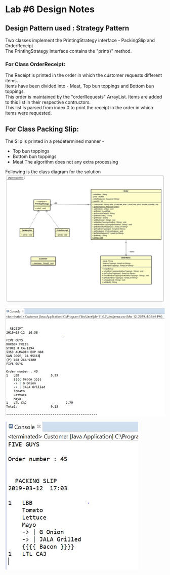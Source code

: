 # Lab #6 Design Notes

## Design Pattern used : Strategy Pattern

Two classes implement the PrintingStrategy interface -  PackingSlip and OrderReceipt  
The PrintingStrategy interface contains the "print()" method. 

### For Class OrderReceipt: 
The Receipt is printed in the order in which the customer requests different items.  
Items have been divided into - Meat, Top bun toppings and Bottom bun toppings.   
This order is maintained by the "orderRequests" ArrayList. Items are added to this list in their respective contructors.  
This list is parsed from index 0 to print the receipt in the order in which items were requested.

## For Class Packing Slip:  
The Slip is printed in a predetermined manner -  
 - Top bun toppings  
 - Bottom bun toppings  
 - Meat 
The algorithm does not any extra processing

Following is the class diagram for the solution
![Class Diagram](/lab6/output/five-guys-strategy-pattern.jpg)

![Receipt console output](/lab6/output/Receipt_output.JPG)

![Packing slip console output](/lab6/output/PackingSlip_output.JPG)
